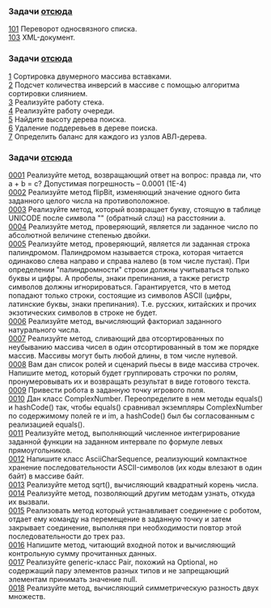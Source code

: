 ### Задачи [отсюда](http://acm.sgu.ru/mobiledev17/problemset.php)    
[101](src/list-reverse.java) Переворот односвязного списка.   
[103](src/xmldoc.java) XML-документ.   
   
    
	
### Задачи [отсюда](https://openedu.ru/course/ITMOUniversity/PADS/)   
   
[1](src/sortland.java) Сортировка двумерного массива вставками.  
[2](src/inversionscount.java) Подсчет количества инверсий в массиве с помощью алгоритма сортировки слиянием.  
[3](src/stack.java) Реализуйте работу стека.   
[4](src/fifo.java) Реализуйте работу очереди.  
[5](src/binarytreeheight.java) Найдите высоту дерева поиска.  
[6](src/binarysubtreeremove.java) Удаление поддеревьев в дереве поиска.  
[7](src/avlbalance.java) Определить баланс для каждого из узлов АВЛ-дерева.  
  
  
  
### Задачи [отсюда](https://stepik.org/course/187/syllabus)    
  
[0001](src/0001.java) Реализуйте метод, возвращающий ответ на вопрос: правда ли, что a + b = c? Допустимая погрешность – 0.0001 (1E-4)  
[0002](src/0002.java) Реализуйте метод flipBit, изменяющий значение одного бита заданного целого числа на противоположное.  
[0003](src/0003.java) Реализуйте метод, который возвращает букву, стоящую в таблице UNICODE после символа "\" (обратный слэш) на расстоянии a.  
[0004](src/0004.java) Реализуйте метод, проверяющий, является ли заданное число по абсолютной величине степенью двойки.  
[0005](src/0005.java) Реализуйте метод, проверяющий, является ли заданная строка палиндромом. Палиндромом называется строка, которая читается одинаково слева направо и справа налево (в том числе пустая). При определении "палиндромности" строки должны учитываться только буквы и цифры. А пробелы, знаки препинания, а также регистр символов должны игнорироваться. Гарантируется, что в метод попадают только строки, состоящие из символов ASCII (цифры, латинские буквы, знаки препинания). Т.е. русских, китайских и прочих экзотических символов в строке не будет.  
[0006](src/0006.java) Реализуйте метод, вычисляющий факториал заданного натурального числа.  
[0007](src/0007.java) Реализуйте метод, сливающий два отсортированных по неубыванию массива чисел в один отсортированный в том же порядке массив. Массивы могут быть любой длины, в том числе нулевой.  
[0008](src/0008.java) Вам дан список ролей и сценарий пьесы в виде массива строчек. Напишите метод, который будет группировать строчки по ролям, пронумеровывать их и возвращать результат в виде готового текста.  
[0009](src/0009.java) Привести робота в заданную точку игрового поля.  
[0010](src/0010.java) Дан класс ComplexNumber. Переопределите в нем методы equals() и hashCode() так, чтобы equals() сравнивал экземпляры ComplexNumber по содержимому полей re и im, а hashCode() был бы согласованным с реализацией equals().  
[0011](src/0011.java) Реализуйте метод, выполняющий численное интегрирование заданной функции на заданном интервале по формуле левых прямоугольников.  
[0012](src/0012.java) Напишите класс AsciiCharSequence, реализующий компактное хранение последовательности ASCII-символов (их коды влезают в один байт) в массиве байт.  
[0013](src/0013.java) Реализуйте метод sqrt(), вычисляющий квадратный корень числа.  
[0014](src/0014.java) Реализуйте метод, позволяющий другим методам узнать, откуда их вызвали.  
[0015](src/0015.java) Реализовать метод который устанавливает соединение с роботом, отдает ему команду на перемещение в заданную точку и затем закрывает соединение, выполняя при необходимости повтор этой последовательности до трех раз.  
[0016](src/0016.java) Напишите метод, читающий входной поток и вычисляющий контрольную сумму прочитанных данных.  
[0017](src/0017.java) Реализуйте generic-класс Pair, похожий на Optional, но содержащий пару элементов разных типов и не запрещающий элементам принимать значение null.  
[0018](src/0018.java) Реализуйте метод, вычисляющий симметрическую разность двух множеств.  
